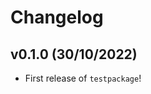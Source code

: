 # Changelog

<!--next-version-placeholder-->

## v0.1.0 (30/10/2022)

- First release of `testpackage`!